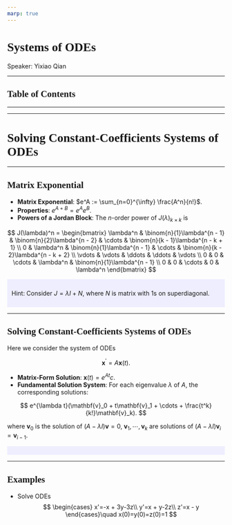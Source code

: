 ```yaml
---
marp: true
---
```

<style>
  section {
    font-family: 'LXGW Bright';
  }

  h1, h2, h3 {
    font-family: 'LXGW Bright';
  }
</style>
<style>
img[alt~="center"] {
  display: block;
  margin: 0 auto;
}
</style>
<style>
.note {
  background-color: #eef;
  padding: 10px;
  margin: 10px 0;
  text-align: left;
}
.trick {
  background-color: #fee;
  padding: 10px;
  margin: 10px 0;
  text-align: left;
}
</style>

# Systems of ODEs

Speaker: Yixiao Qian

---

## Table of Contents

---

---

# Solving Constant-Coefficients Systems of ODEs

---

## Matrix Exponential

- **Matrix Exponential**: $e^A := \sum_{n=0}^{\infty} \frac{A^n}{n!}$.
- **Properties**: $e^{A+B} = e^A e^B$.
- **Powers of a Jordan Block**: The $n$-order power of $J(\lambda)_{k \times k}$ is

$$
  J(\lambda)^n = 
  \begin{bmatrix}
  \lambda^n & \binom{n}{1}\lambda^{n - 1} & \binom{n}{2}\lambda^{n - 2} & \cdots & \binom{n}{k - 1}\lambda^{n - k + 1} \\
  0 & \lambda^n & \binom{n}{1}\lambda^{n - 1} & \cdots & \binom{n}{k - 2}\lambda^{n - k + 2} \\
  \vdots & \vdots & \ddots & \ddots & \vdots \\
  0 & 0 & \cdots & \lambda^n & \binom{n}{1}\lambda^{n - 1} \\
  0 & 0 & \cdots & 0 & \lambda^n
  \end{bmatrix}
$$

<div class=note>

Hint: Consider $J = \lambda I + N$, where $N$ is matrix with $1$s on superdiagonal.

</div>

---

## Solving Constant-Coefficients Systems of ODEs

Here we consider the system of ODEs

$$ \mathbf{x}^{\prime} = A\mathbf{x}(t). $$

- **Matrix-Form Solution**: $\mathbf{x}(t) = e^{At} c$.
- **Fundamental Solution System**: For each eigenvalue $\lambda$ of $A$, the corresponding solutions:

$$ e^{\lambda t}(\mathbf{v}_0 + t\mathbf{v}_1 + \cdots + \frac{t^k}{k!}\mathbf{v}_k). $$

where $\mathbf{v}_0$ is the solution of $(A - \lambda I)\mathbf{v} = 0$, $\mathbf{v}_1,\cdots,\mathbf{v}_k$ are solutions of $(A - \lambda I)\mathbf{v}_i = \mathbf{v}_{i-1}$.

<div class=note>

</div>

---

## Examples

- Solve ODEs
$$
\begin{cases}
x'=-x + 3y-3z\\
y'=x + y-2z\\
z'=x - y
\end{cases}\quad x(0)=y(0)=z(0)=1
$$

